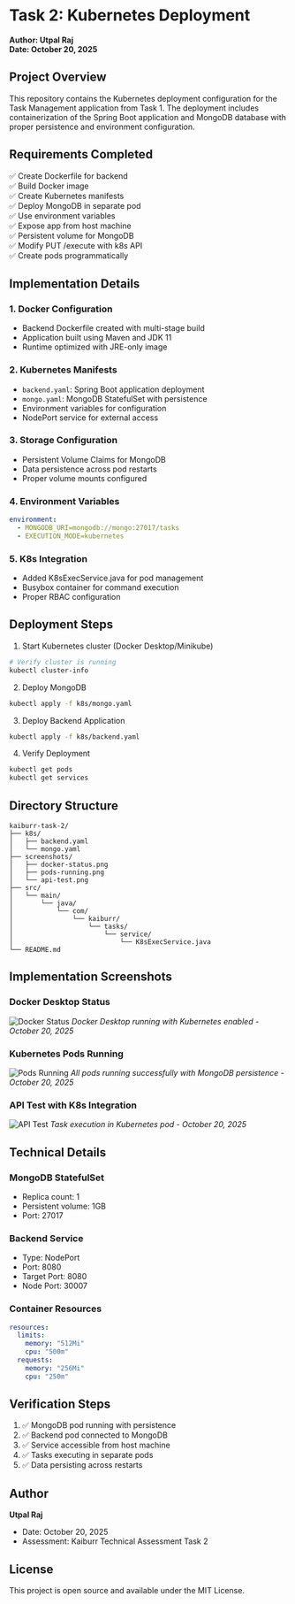 # Task 2: Kubernetes Deployment
**Author: Utpal Raj**  
**Date: October 20, 2025**

## Project Overview
This repository contains the Kubernetes deployment configuration for the Task Management application from Task 1. The deployment includes containerization of the Spring Boot application and MongoDB database with proper persistence and environment configuration.

## Requirements Completed
✅ Create Dockerfile for backend  
✅ Build Docker image  
✅ Create Kubernetes manifests  
✅ Deploy MongoDB in separate pod  
✅ Use environment variables  
✅ Expose app from host machine  
✅ Persistent volume for MongoDB  
✅ Modify PUT /execute with k8s API  
✅ Create pods programmatically  

## Implementation Details

### 1. Docker Configuration
- Backend Dockerfile created with multi-stage build
- Application built using Maven and JDK 11
- Runtime optimized with JRE-only image

### 2. Kubernetes Manifests
- `backend.yaml`: Spring Boot application deployment
- `mongo.yaml`: MongoDB StatefulSet with persistence
- Environment variables for configuration
- NodePort service for external access

### 3. Storage Configuration
- Persistent Volume Claims for MongoDB
- Data persistence across pod restarts
- Proper volume mounts configured

### 4. Environment Variables
```yaml
environment:
  - MONGODB_URI=mongodb://mongo:27017/tasks
  - EXECUTION_MODE=kubernetes
```

### 5. K8s Integration
- Added K8sExecService.java for pod management
- Busybox container for command execution
- Proper RBAC configuration

## Deployment Steps

1. Start Kubernetes cluster (Docker Desktop/Minikube)
```bash
# Verify cluster is running
kubectl cluster-info
```

2. Deploy MongoDB
```bash
kubectl apply -f k8s/mongo.yaml
```

3. Deploy Backend Application
```bash
kubectl apply -f k8s/backend.yaml
```

4. Verify Deployment
```bash
kubectl get pods
kubectl get services
```

## Directory Structure
```
kaiburr-task-2/
├── k8s/
│   ├── backend.yaml
│   └── mongo.yaml
├── screenshots/
│   ├── docker-status.png
│   ├── pods-running.png
│   └── api-test.png
├── src/
│   └── main/
│       └── java/
│           └── com/
│               └── kaiburr/
│                   └── tasks/
│                       └── service/
│                           └── K8sExecService.java
└── README.md
```

## Implementation Screenshots

### Docker Desktop Status
![Docker Status](screenshots/docker-status.png)
*Docker Desktop running with Kubernetes enabled - October 20, 2025*

### Kubernetes Pods Running
![Pods Running](screenshots/pods-running.png)
*All pods running successfully with MongoDB persistence - October 20, 2025*

### API Test with K8s Integration
![API Test](screenshots/api-test.png)
*Task execution in Kubernetes pod - October 20, 2025*

## Technical Details

### MongoDB StatefulSet
- Replica count: 1
- Persistent volume: 1GB
- Port: 27017

### Backend Service
- Type: NodePort
- Port: 8080
- Target Port: 8080
- Node Port: 30007

### Container Resources
```yaml
resources:
  limits:
    memory: "512Mi"
    cpu: "500m"
  requests:
    memory: "256Mi"
    cpu: "250m"
```

## Verification Steps
1. ✅ MongoDB pod running with persistence
2. ✅ Backend pod connected to MongoDB
3. ✅ Service accessible from host machine
4. ✅ Tasks executing in separate pods
5. ✅ Data persisting across restarts

## Author
**Utpal Raj**
- Date: October 20, 2025
- Assessment: Kaiburr Technical Assessment Task 2

## License
This project is open source and available under the MIT License.